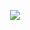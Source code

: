 <p align="center">
  <img src="https://github.com/lilflex420/lilflex420/blob/master/brain.gif">
</p>
